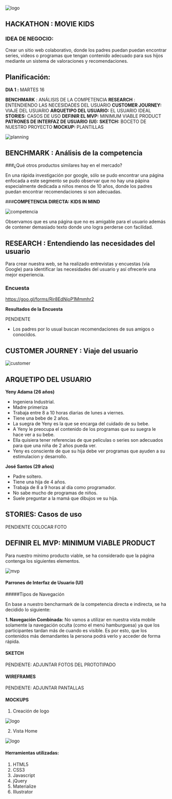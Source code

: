 ![logo](assets/img/logo_laboratoria.png)


## HACKATHON : MOVIE KIDS


### IDEA DE NEGOCIO:

Crear un sitio web colaborativo, donde los padres puedan puedan encontrar series, videos o programas que tengan contenido adecuado para sus hijos mediante un sistema de valoraciones y recomendaciones.


## Planificación:

**DIA 1 :** MARTES 16

**BENCHMARK** : ANÁLISIS DE LA COMPETENCIA
**RESEARCH** : ENTENDIENDO LAS NECESIDADES DEL USUARIO
**CUSTOMER JOURNEY:** VIAJE DEL USUARIO
**ARQUETIPO DEL USUARIO:** EL USUARIO IDEAL
**STORIES:** CASOS DE USO
**DEFINIR EL MVP:** MINIMUM VIABLE PRODUCT
**PATRONES DE INTERFAZ DE USUARIO (UI):**
**SKETCH:** BOCETO DE NUESTRO PROYECTO
**MOCKUP:** PLANTILLAS


![planning](assets/img/planning.jpg)


## BENCHMARK : Análisis de la competencia

###¿Qué otros productos similares hay en el mercado?

En una rápida investigación por google, sólo se pudo encontrar una página enfocada a este segmento se pudo observar que no hay una pápina especialmente dedicada a niños menos de 10 años, donde los padres puedan encontrar recomendaciones si son adecuadas.

###**COMPETENCIA DIRECTA: KIDS IN MIND**

![competencia](assets/img/competencia.png)

Observamos que es una página que no es amigable para el usuario además de contener demasiado texto donde uno logra perderse con facilidad.

## RESEARCH : Entendiendo las necesidades del usuario

Para crear nuestra web, se ha realizado entrevistas y encuestas (vía Google) para identificar las necesidades del usuario y así ofrecerle una mejor experiencia.

### Encuesta

https://goo.gl/forms/Rir8EdNjoP1Mmmhr2

**Resultados de la Encuesta**

PENDIENTE

- Los padres por lo usual buscan recomendaciones de sus amigos o conocidos.

## CUSTOMER JOURNEY : Viaje del usuario

![customer](assets/img/customer-journey.jpg)

## ARQUETIPO DEL USUARIO

**Yeny Adama (26 años)**

- Ingeniera Industrial.
- Madre primeriza
- Trabaja entre 8 a 10 horas diarias de lunes a viernes.
- Tiene una bebe de 2 años.
- La suegra de Yeny es la que se encarga del cuidado de su bebe.
- A Yeny le preocupa el contenido de los programas que su suegra le hace ver a su bebe.
- Ella quisiera tener referencias de que peliculas o series son adecuados para que una niña de 2 años pueda ver.
- Yeny es consciente de que su hija debe ver programas que ayuden a su estimulacion y desarrollo.


**José Santos (29 años)**

- Padre soltero.
- Tiene una hija de 4 años.
- Trabaja de 8 a 9 horas al día como programador.
- No sabe mucho de programas de niños.
- Suele preguntar a la mamá que dibujos ve su hija.


## STORIES: Casos de uso

PENDIENTE COLOCAR FOTO


## DEFINIR EL MVP: MINIMUM VIABLE PRODUCT

Para nuestro mínimo producto viable, se ha considerado que la página contenga los siguientes elementos.

![mvp](assets/img/mvp.jpg)

#### Parrones de Interfaz de Usuario (UI)

#####Tipos de Navegación

En base a nuestro bencharmark de la competencia directa e indirecta, se ha decidido lo siguiente:

**1. Navegación Combinada:** No vamos a utilizar en nuestra vista mobile solamente la navegación oculta (como el menú hamburguesa) ya que los participantes tardan más de cuando es visible. Es por esto, que los contenidos más demandantes la persona podrá verlo y acceder de forma rápida.


#### SKETCH

PENDIENTE: ADJUNTAR FOTOS DEL PROTOTIPADO


#### WIREFRAMES

PENDIENTE: ADJUNTAR PANTALLAS

#### MOCKUPS

1. Creación de logo

![logo](assets/img/logo.png)

2. Vista Home

![logo](assets/img/home.png)

#### Herramientas utilizadas:

1. HTML5
2. CSS3
3. Javascript
4. jQuery
5. Materialize
6. Illustrator
